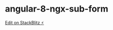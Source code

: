 # angular-8-ngx-sub-form

[Edit on StackBlitz ⚡️](https://stackblitz.com/edit/angular-8-ngx-sub-form)